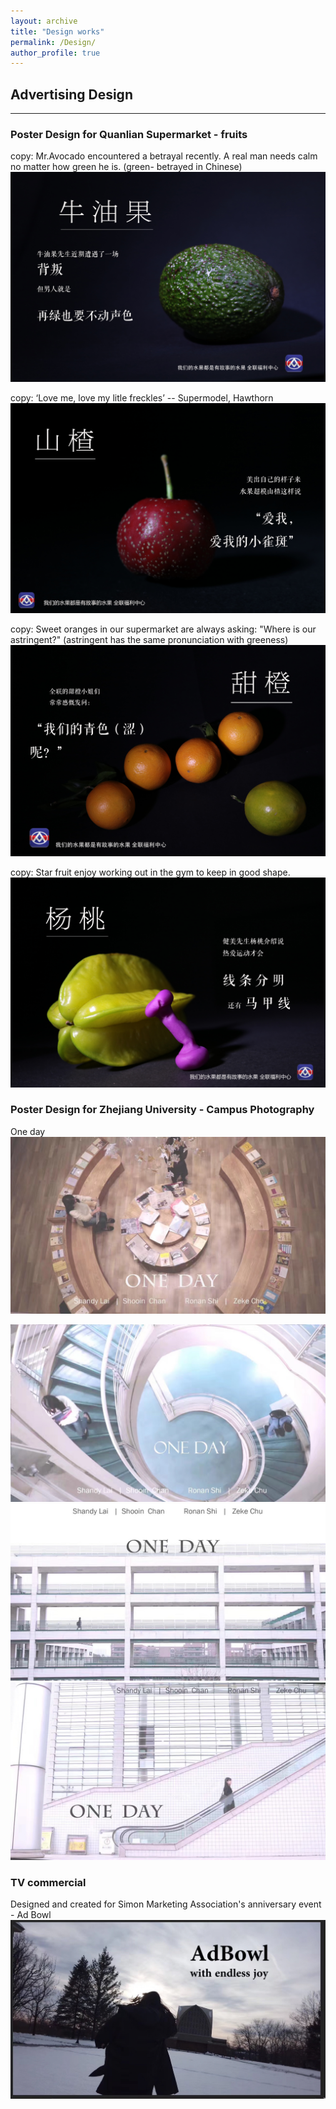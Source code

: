 ```yaml
---
layout: archive
title: "Design works"
permalink: /Design/
author_profile: true
---
```

## Advertising Design
---

### Poster Design for Quanlian Supermarket - fruits
copy: Mr.Avocado encountered a betrayal recently. A real man needs calm no matter how green he is.
(green- betrayed in Chinese)
<img src="/images/a.jpg?raw=true"/>

copy: ‘Love me, love my litle freckles’  -- Supermodel, Hawthorn
<img src="/images/b.jpg?raw=true"/>

copy: Sweet oranges in our supermarket are always asking: "Where is our astringent?"
(astringent has the same pronunciation with greeness)
<img src="/images/c.jpg?raw=true"/>

copy: Star fruit enjoy working out in the gym to keep in good shape.
<img src="/images/d.jpg?raw=true"/>


### Poster Design for Zhejiang University - Campus Photography
One day
<img src="/images/ONE DAY1.jpg?raw=true"/>

<img src="/images/ONE DAY2.jpg?raw=true"/>

<img src="/images/ONE DAY3.jpg?raw=true"/>

<img src="/images/ONE DAY4.jpg?raw=true"/>


### TV commercial 
Designed and created for Simon Marketing Association's anniversary event - Ad Bowl
<img src="/images/Ad Bowl.jpg?raw=true"/>
